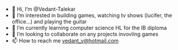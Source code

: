 - 👋 Hi, I’m @Vedant-Talekar
- 👀 I’m interested in building games, watching tv shows (lucifer, the office...) and playing the guitar
- 🌱 I’m currently learning computer science HL for the IB diploma
- 💞️ I’m looking to collaborate on any projects invovling games
- 📫 How to reach me vedant_v@hotmail.com

<!---
Vedant-Talekar/Vedant-Talekar is a ✨ special ✨ repository because its `README.md` (this file) appears on your GitHub profile.
You can click the Preview link to take a look at your changes.
--->
